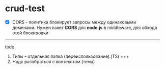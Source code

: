 # crud-test
- [x] CORS - политика блокирует запросы между одинаковыми доменами. Нужен пакет **CORS** для **node.js** в middleware, для обхода этой блокировки.  

<hr>
todo

1) Типы - отдельная папка (переиспользование).(TS) +++
2) Надо разобраться с контекстом (тема)
